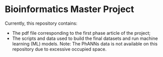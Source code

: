 # Bioinformatics Master Project

Currently, this repository contains:
- The pdf file corresponding to the first phase article of the project;
- The scripts and data used to build the final datasets and run machine learning (ML) models.
Note: The PhANNs data is not available on this repository due to excessive occupied space. 

